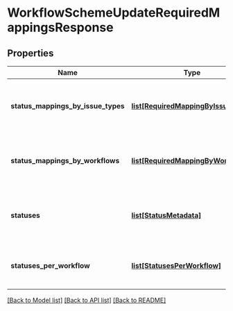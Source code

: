 # WorkflowSchemeUpdateRequiredMappingsResponse

## Properties
Name | Type | Description | Notes
------------ | ------------- | ------------- | -------------
**status_mappings_by_issue_types** | [**list[RequiredMappingByIssueType]**](RequiredMappingByIssueType.md) | The list of required status mappings by issue type. | [optional] 
**status_mappings_by_workflows** | [**list[RequiredMappingByWorkflows]**](RequiredMappingByWorkflows.md) | The list of required status mappings by workflow. | [optional] 
**statuses** | [**list[StatusMetadata]**](StatusMetadata.md) | The details of the statuses in the associated workflows. | [optional] 
**statuses_per_workflow** | [**list[StatusesPerWorkflow]**](StatusesPerWorkflow.md) | The statuses associated with each workflow. | [optional] 

[[Back to Model list]](../README.md#documentation-for-models) [[Back to API list]](../README.md#documentation-for-api-endpoints) [[Back to README]](../README.md)

